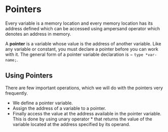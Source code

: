 # Pointers

Every variable is a memory location and every memory location has its address defined which can be accessed using ampersand
operator which denotes an address in memory.

A __pointer__ is a variable whose value is the address of another variable.
Like any variable or constant, you must declare a pointer before you can work with it.
The general form of a pointer variable declaration is − `type *var-name;`.

## Using Pointers

There are few important operations, which we will do with the pointers very frequently.

- We define a pointer variable.
- Assign the address of a variable to a pointer.
- Finally access the value at the address available in the pointer variable. This is done by using unary operator * that returns the value of the variable located at the address specified by its operand.
